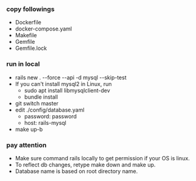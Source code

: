 ### copy followings
- Dockerfile
- docker-compose.yaml
- Makefile
- Gemfile
- Gemfile.lock
### run in local
- rails new . --force --api -d mysql --skip-test
- If you can't install mysql2 in Linux, run 
  - sudo apt install libmysqlclient-dev
  - bundle install
- git switch master
- edit ./config/database.yaml
  - password: password
  - host: rails-mysql
- make up-b
### pay attention
- Make sure command rails locally to get permission if your OS is linux.
- To reflect db changes, retype make down and make up.
- Database name is based on root directory name.

